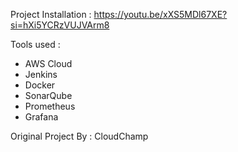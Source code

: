 Project Installation : https://youtu.be/xXS5MDl67XE?si=hXi5YCRzVUJVArm8

Tools used : 
- AWS Cloud
- Jenkins
- Docker
- SonarQube
- Prometheus
- Grafana

Original Project By : CloudChamp 

